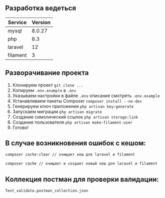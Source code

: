## Разработка ведеться

| Service  | Version |
|----------|---------|
| mysql    | 8.0.27  |
| php      | 8.3     |
| laravel  | 12      |
| filament | 3       |

## Разворачивание проекта

1. Клонируем проект `git clone ...`
2. Копируем `.env.example` в `.env`
3. Указываем настройки в файле `.env` описание смотреть `.env.example`
4. Устанавливаем пакеты Composer `composer install --no-dev`
5. Генерируем ключ приложения `php artisan key:generate`
6. Запускаем миграции `php artisan migrate`
7. Создание симолический ссылок `php artisan storage:link`
8. Создание пользователя `php artisan make:filament-user`
9. Готово!

## В случае возникновения ошибок с кешом:

```bash
composer cache:clear // очищает кеш для laravel и filament

composer cache // очищает и создает новый кеш для laravel и filament
```


## Коллекция постман для проверки валидации:

```
Test_validate.postman_collection.json
```